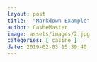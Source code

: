 ```yaml
---
layout: post
title:  "Markdown Example"
author: CasheMaster
image: assets/images/2.jpg
categories: [ casino ]
date: 2019-02-03 15:39:40
---
```

 